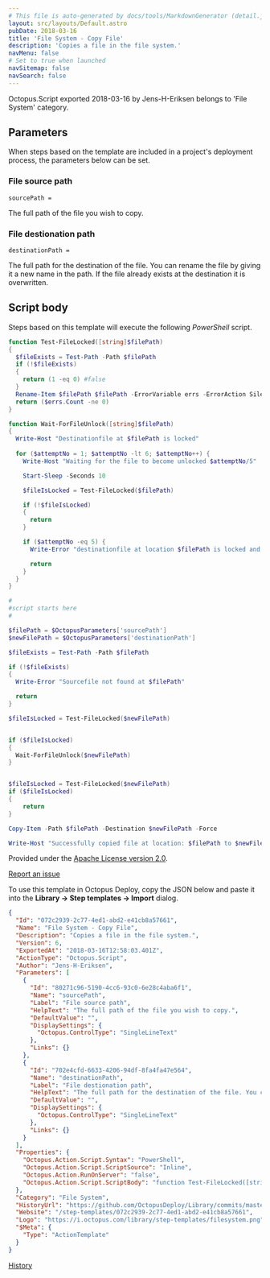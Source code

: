 ```yaml
---
# This file is auto-generated by docs/tools/MarkdownGenerator (detail.js)
layout: src/layouts/Default.astro
pubDate: 2018-03-16
title: 'File System - Copy File'
description: 'Copies a file in the file system.'
navMenu: false
# Set to true when launched
navSitemap: false
navSearch: false
---
```


Octopus.Script exported 2018-03-16 by Jens-H-Eriksen belongs to 'File System' category.

## Parameters

When steps based on the template are included in a project's deployment process, the parameters below can be set.


<div class="param">

### File source path

`sourcePath = `

The full path of the file you wish to copy.

</div>
        
<div class="param">

### File destionation path

`destinationPath = `

The full path for the destination of the file. You can rename the file by giving it a new name in the path. If the file already exists at the destination it is overwritten.

</div>
        

## Script body

Steps based on this template will execute the following *PowerShell* script.

```powershell
function Test-FileLocked([string]$filePath)
{
  $fileExists = Test-Path -Path $filePath
  if (!$fileExists)
  {
    return (1 -eq 0) #false
  }
  Rename-Item $filePath $filePath -ErrorVariable errs -ErrorAction SilentlyContinue
  return ($errs.Count -ne 0)
}

function Wait-ForFileUnlock([string]$filePath)
{ 
  Write-Host "Destinationfile at $filePath is locked"
    
  for ($attemptNo = 1; $attemptNo -lt 6; $attemptNo++) {
    Write-Host "Waiting for the file to become unlocked $attemptNo/5"

    Start-Sleep -Seconds 10

    $fileIsLocked = Test-FileLocked($filePath)

    if (!$fileIsLocked)
    {
      return
    }

    if ($attemptNo -eq 5) {
      Write-Error "destinationfile at location $filePath is locked and cannot be overwritten."

      return
    }
  }
}

#
#script starts here
#

$filePath = $OctopusParameters['sourcePath']
$newFilePath = $OctopusParameters['destinationPath']

$fileExists = Test-Path -Path $filePath

if (!$fileExists)
{
  Write-Error "Sourcefile not found at $filePath"

  return
}

$fileIsLocked = Test-FileLocked($newFilePath)


if ($fileIsLocked)
{
  Wait-ForFileUnlock($newFilePath)
}


$fileIsLocked = Test-FileLocked($newFilePath)
if ($fileIsLocked)
{
    return
}

Copy-Item -Path $filePath -Destination $newFilePath -Force

Write-Host "Successfully copied file at location: $filePath to $newFilePath"
```

Provided under the [Apache License version 2.0](https://github.com/OctopusDeploy/Library/blob/master/LICENSE.txt).

[Report an issue](https://github.com/OctopusDeploy/Library/issues/new?assignees=&labels=&projects=&template=bug-report.yml&title=Issue%20with%20File%20System%20-%20Copy%20File&step-template=File%20System%20-%20Copy%20File)

<div class="get-json">

To use this template in Octopus Deploy, copy the JSON below and paste it into the **Library → Step templates → Import** dialog.

```json
{
  "Id": "072c2939-2c77-4ed1-abd2-e41cb8a57661",
  "Name": "File System - Copy File",
  "Description": "Copies a file in the file system.",
  "Version": 6,
  "ExportedAt": "2018-03-16T12:58:03.401Z",
  "ActionType": "Octopus.Script",
  "Author": "Jens-H-Eriksen",
  "Parameters": [
    {
      "Id": "80271c96-5190-4cc6-93c0-6e28c4aba6f1",
      "Name": "sourcePath",
      "Label": "File source path",
      "HelpText": "The full path of the file you wish to copy.",
      "DefaultValue": "",
      "DisplaySettings": {
        "Octopus.ControlType": "SingleLineText"
      },
      "Links": {}
    },
    {
      "Id": "702e4cfd-6633-4206-94df-8fa4fa47e564",
      "Name": "destinationPath",
      "Label": "File destionation path",
      "HelpText": "The full path for the destination of the file. You can rename the file by giving it a new name in the path. If the file already exists at the destination it is overwritten.",
      "DefaultValue": "",
      "DisplaySettings": {
        "Octopus.ControlType": "SingleLineText"
      },
      "Links": {}
    }
  ],
  "Properties": {
    "Octopus.Action.Script.Syntax": "PowerShell",
    "Octopus.Action.Script.ScriptSource": "Inline",
    "Octopus.Action.RunOnServer": "false",
    "Octopus.Action.Script.ScriptBody": "function Test-FileLocked([string]$filePath)\n{\n  $fileExists = Test-Path -Path $filePath\n  if (!$fileExists)\n  {\n    return (1 -eq 0) #false\n  }\n  Rename-Item $filePath $filePath -ErrorVariable errs -ErrorAction SilentlyContinue\n  return ($errs.Count -ne 0)\n}\n\nfunction Wait-ForFileUnlock([string]$filePath)\n{ \n  Write-Host \"Destinationfile at $filePath is locked\"\n    \n  for ($attemptNo = 1; $attemptNo -lt 6; $attemptNo++) {\n    Write-Host \"Waiting for the file to become unlocked $attemptNo/5\"\n\n    Start-Sleep -Seconds 10\n\n    $fileIsLocked = Test-FileLocked($filePath)\n\n    if (!$fileIsLocked)\n    {\n      return\n    }\n\n    if ($attemptNo -eq 5) {\n      Write-Error \"destinationfile at location $filePath is locked and cannot be overwritten.\"\n\n      return\n    }\n  }\n}\n\n#\n#script starts here\n#\n\n$filePath = $OctopusParameters['sourcePath']\n$newFilePath = $OctopusParameters['destinationPath']\n\n$fileExists = Test-Path -Path $filePath\n\nif (!$fileExists)\n{\n  Write-Error \"Sourcefile not found at $filePath\"\n\n  return\n}\n\n$fileIsLocked = Test-FileLocked($newFilePath)\n\n\nif ($fileIsLocked)\n{\n  Wait-ForFileUnlock($newFilePath)\n}\n\n\n$fileIsLocked = Test-FileLocked($newFilePath)\nif ($fileIsLocked)\n{\n    return\n}\n\nCopy-Item -Path $filePath -Destination $newFilePath -Force\n\nWrite-Host \"Successfully copied file at location: $filePath to $newFilePath\""
  },
  "Category": "File System",
  "HistoryUrl": "https://github.com/OctopusDeploy/Library/commits/master/step-templates//opt/buildagent/work/75443764cd38076d/step-templates/file-system-copy-file.json",
  "Website": "/step-templates/072c2939-2c77-4ed1-abd2-e41cb8a57661",
  "Logo": "https://i.octopus.com/library/step-templates/filesystem.png",
  "$Meta": {
    "Type": "ActionTemplate"
  }
}
```

[History](https://github.com/OctopusDeploy/Library/commits/master/step-templates/https://github.com/OctopusDeploy/Library/commits/master/step-templates//opt/buildagent/work/75443764cd38076d/step-templates/file-system-copy-file.json)

</div>
